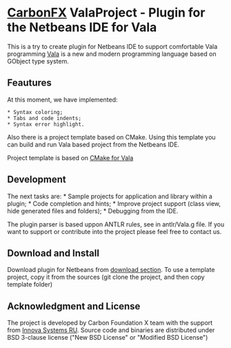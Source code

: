 [CarbonFX](http://carbonfx.org) ValaProject - Plugin for the Netbeans IDE for Vala
===============================================================================

This is a try to create plugin for Netbeans IDE to support comfortable Vala programming
[Vala](http://live.gnome.org/Vala) is a new and modern programming language based on GObject type system.

Feautures
-------------------------------------------------------------------------------

At this moment, we have implemented:
	
	* Syntax coloring;
	* Tabs and code indents;
	* Syntax error highlight.
	
Also there is a project template based on CMake.
Using this template you can build and run Vala based project from the Netbeans IDE.

Project template is based on 
[CMake for Vala](http://westhoffswelt.de/blog/0043_build_vala_projects_with_cmake_macros.html) 

Development
-------------------------------------------------------------------------------

The next tasks are:
	* Sample projects for application and library within a plugin;
	* Code completion and hints;
	* Improve project support (class view, hide generated files and folders);
	* Debugging from the IDE.
	
The plugin parser is based uppon ANTLR rules, see in antlr/Vala.g file.
If you want to support or contribute into the project please feel free to contact us.

Download and Install
-------------------------------------------------------------------------------

Download plugin for Netbeans from [download section](netbeans-valaproject/downloads).
To use a template project, copy it from the sources (git clone the project, and then copy template folder)

Acknowledgment and License
-------------------------------------------------------------------------------

The project is developed by Carbon Foundation X team with the support from [Innova Systems RU](http://www.inn.ru/).
Source code and binaries are distributed under BSD 3-clause license ("New BSD License" or "Modified BSD License")